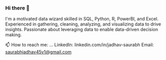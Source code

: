 ### Hi there 👋
I'm a motivated data wizard skilled in SQL, Python, R, PowerBI, and Excel. Experienced in gathering, cleaning, analyzing, and visualizing data to drive insights. Passionate about leveraging data to enable data-driven decision making.

📫 How to reach me: ...
LinkedIn: linkedin.com/in/jadhav-saurabh
Email: saurabhjadhav45v1@gmail.com

<!--
**sau-dj/sau-dj** is a ✨ _special_ ✨ repository because its `README.md` (this file) appears on your GitHub profile.

Here are some ideas to get you started:

- 🔭 I’m currently working on ...
- 🌱 I’m currently learning ...
- 👯 I’m looking to collaborate on ...
- 🤔 I’m looking for help with ...
- 💬 Ask me about ...
- 📫 How to reach me: ...
- 😄 Pronouns: ...
- ⚡ Fun fact: ...
-->
